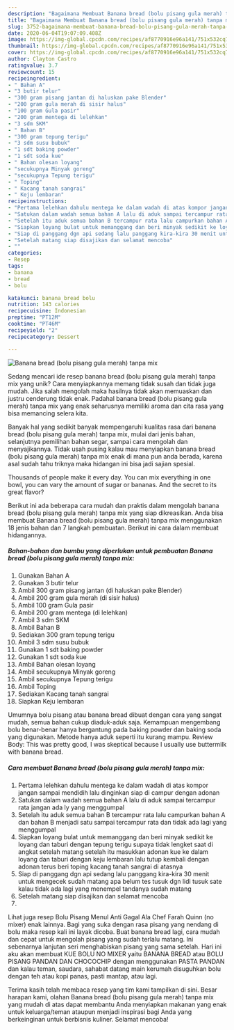 ```yaml
---
description: "Bagaimana Membuat Banana bread (bolu pisang gula merah) tanpa mix, Enak"
title: "Bagaimana Membuat Banana bread (bolu pisang gula merah) tanpa mix, Enak"
slug: 3752-bagaimana-membuat-banana-bread-bolu-pisang-gula-merah-tanpa-mix-enak
date: 2020-06-04T19:07:09.408Z
image: https://img-global.cpcdn.com/recipes/af8770916e96a141/751x532cq70/banana-bread-bolu-pisang-gula-merah-tanpa-mix-foto-resep-utama.jpg
thumbnail: https://img-global.cpcdn.com/recipes/af8770916e96a141/751x532cq70/banana-bread-bolu-pisang-gula-merah-tanpa-mix-foto-resep-utama.jpg
cover: https://img-global.cpcdn.com/recipes/af8770916e96a141/751x532cq70/banana-bread-bolu-pisang-gula-merah-tanpa-mix-foto-resep-utama.jpg
author: Clayton Castro
ratingvalue: 3.7
reviewcount: 15
recipeingredient:
- " Bahan A"
- "3 butir telur"
- "300 gram pisang jantan di haluskan pake Blender"
- "200 gram gula merah di sisir halus"
- "100 gram Gula pasir"
- "200 gram mentega di lelehkan"
- "3 sdm SKM"
- " Bahan B"
- "300 gram tepung terigu"
- "3 sdm susu bubuk"
- "1 sdt baking powder"
- "1 sdt soda kue"
- " Bahan olesan loyang"
- "secukupnya Minyak goreng"
- "secukupnya Tepung terigu"
- " Toping"
- " Kacang tanah sangrai"
- " Keju lembaran"
recipeinstructions:
- "Pertama lelehkan dahulu mentega ke dalam wadah di atas kompor jangan sampai mendidih lalu dinginkan siap di campur dengan adonan"
- "Satukan dalam wadah semua bahan A lalu di aduk sampai tercampur rata jangan ada ly yang menggumpal"
- "Setelah itu aduk semua bahan B tercampur rata lalu campurkan bahan A dan bahan B menjadi satu sampai tercampur rata dan tidak ada lagi yang menggumpal"
- "Siapkan loyang bulat untuk memanggang dan beri minyak sedikit ke loyang dan taburi dengan tepung terigu supaya tidak lengket saat di angkat setelah matang setelah itu masukkan adonan kue ke dalam loyang dan taburi dengan keju lembaran lalu tutup kembali dengan adonan terus beri toping kacang tanah sangrai di atasnya"
- "Siap di panggang dgn api sedang lalu panggang kira-kira 30 menit untuk mengecek sudah matang apa belum tes tusuk dgn lidi tusuk sate kalau tidak ada lagi yang menempel tandanya sudah matang"
- "Setelah matang siap disajikan dan selamat mencoba"
- ""
categories:
- Resep
tags:
- banana
- bread
- bolu

katakunci: banana bread bolu 
nutrition: 143 calories
recipecuisine: Indonesian
preptime: "PT12M"
cooktime: "PT46M"
recipeyield: "2"
recipecategory: Dessert

---
```



![Banana bread (bolu pisang gula merah) tanpa mix](https://img-global.cpcdn.com/recipes/af8770916e96a141/751x532cq70/banana-bread-bolu-pisang-gula-merah-tanpa-mix-foto-resep-utama.jpg)

Sedang mencari ide resep banana bread (bolu pisang gula merah) tanpa mix yang unik? Cara menyiapkannya memang tidak susah dan tidak juga mudah. Jika salah mengolah maka hasilnya tidak akan memuaskan dan justru cenderung tidak enak. Padahal banana bread (bolu pisang gula merah) tanpa mix yang enak seharusnya memiliki aroma dan cita rasa yang bisa memancing selera kita.

Banyak hal yang sedikit banyak mempengaruhi kualitas rasa dari banana bread (bolu pisang gula merah) tanpa mix, mulai dari jenis bahan, selanjutnya pemilihan bahan segar, sampai cara mengolah dan menyajikannya. Tidak usah pusing kalau mau menyiapkan banana bread (bolu pisang gula merah) tanpa mix enak di mana pun anda berada, karena asal sudah tahu triknya maka hidangan ini bisa jadi sajian spesial.

Thousands of people make it every day. You can mix everything in one bowl, you can vary the amount of sugar or bananas. And the secret to its great flavor?


Berikut ini ada beberapa cara mudah dan praktis dalam mengolah banana bread (bolu pisang gula merah) tanpa mix yang siap dikreasikan. Anda bisa membuat Banana bread (bolu pisang gula merah) tanpa mix menggunakan 18 jenis bahan dan 7 langkah pembuatan. Berikut ini cara dalam membuat hidangannya.

<!--inarticleads1-->

##### Bahan-bahan dan bumbu yang diperlukan untuk pembuatan Banana bread (bolu pisang gula merah) tanpa mix:

1. Gunakan  Bahan A
1. Gunakan 3 butir telur
1. Ambil 300 gram pisang jantan (di haluskan pake Blender)
1. Ambil 200 gram gula merah (di sisir halus)
1. Ambil 100 gram Gula pasir
1. Ambil 200 gram mentega (di lelehkan)
1. Ambil 3 sdm SKM
1. Ambil  Bahan B
1. Sediakan 300 gram tepung terigu
1. Ambil 3 sdm susu bubuk
1. Gunakan 1 sdt baking powder
1. Gunakan 1 sdt soda kue
1. Ambil  Bahan olesan loyang
1. Ambil secukupnya Minyak goreng
1. Ambil secukupnya Tepung terigu
1. Ambil  Toping
1. Sediakan  Kacang tanah sangrai
1. Siapkan  Keju lembaran


Umumnya bolu pisang atau banana bread dibuat dengan cara yang sangat mudah, semua bahan cukup diaduk-aduk saja. Kemampuan mengembang bolu benar-benar hanya bergantung pada baking powder dan baking soda yang digunakan. Metode hanya aduk seperti itu kurang mampu. Review Body: This was pretty good, I was skeptical because I usually use buttermilk with banana bread. 

<!--inarticleads2-->

##### Cara membuat Banana bread (bolu pisang gula merah) tanpa mix:

1. Pertama lelehkan dahulu mentega ke dalam wadah di atas kompor jangan sampai mendidih lalu dinginkan siap di campur dengan adonan
1. Satukan dalam wadah semua bahan A lalu di aduk sampai tercampur rata jangan ada ly yang menggumpal
1. Setelah itu aduk semua bahan B tercampur rata lalu campurkan bahan A dan bahan B menjadi satu sampai tercampur rata dan tidak ada lagi yang menggumpal
1. Siapkan loyang bulat untuk memanggang dan beri minyak sedikit ke loyang dan taburi dengan tepung terigu supaya tidak lengket saat di angkat setelah matang setelah itu masukkan adonan kue ke dalam loyang dan taburi dengan keju lembaran lalu tutup kembali dengan adonan terus beri toping kacang tanah sangrai di atasnya
1. Siap di panggang dgn api sedang lalu panggang kira-kira 30 menit untuk mengecek sudah matang apa belum tes tusuk dgn lidi tusuk sate kalau tidak ada lagi yang menempel tandanya sudah matang
1. Setelah matang siap disajikan dan selamat mencoba
1. 


Lihat juga resep Bolu Pisang Menul Anti Gagal Ala Chef Farah Quinn (no mixer) enak lainnya. Bagi yang suka dengan rasa pisang yang nendang di bolu maka resep kali ini layak dicoba. Buat banana bread lagi, cara mudah dan cepat untuk mengolah pisang yang sudah terlalu matang. Ini sebenarnya lanjutan seri menghabiskan pisang yang sama setelah. Hari ini aku akan membuat KUE BOLU NO MIXER yaitu BANANA BREAD atau BOLU PISANG PANDAN DAN CHOCOCHIP dengan menggunakan PASTA PANDAN dan kalau teman, saudara, sahabat datang main kerumah disuguhkan bolu dengan teh atau kopi panas, pasti mantap, atau lagi. 

Terima kasih telah membaca resep yang tim kami tampilkan di sini. Besar harapan kami, olahan Banana bread (bolu pisang gula merah) tanpa mix yang mudah di atas dapat membantu Anda menyiapkan makanan yang enak untuk keluarga/teman ataupun menjadi inspirasi bagi Anda yang berkeinginan untuk berbisnis kuliner. Selamat mencoba!
